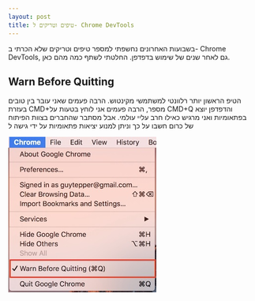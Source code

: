 ```yaml
---
layout: post
title: טיפים וטריקים ל- Chrome DevTools
---
```

בשבועות האחרונים נחשפתי למספר טיפים וטריקים שלא הכרתי ב- Chrome DevTools, גם לאחר שנים של שימוש בדפדפן. החלטתי לשתף כמה מהם כאן.

## Warn Before Quitting
הטיפ הראשון יותר רלוונטי למשתמשי מקינטוש. הרבה פעמים שאני עובר בין טובים בעזרת CMD+מספר, הרבה פעמים אני לוחץ בטעות על CMD+Q והדפדפן יוצא בפתאומיות ואני מרגיש כאילו חרב עליי עולמי. אבל מסתבר שהחברים בצוות הפיתוח של כרום חשבו על כך וניתן למנוע יציאות פתאומיות על ידי גישה ל

<img src="/images/posts/devtools-tips/warn-before-quitting@1x.jpg"
     srcset="/images/posts/devtools-tips/warn-before-quitting@2x.jpg 2x"
    alt="">
